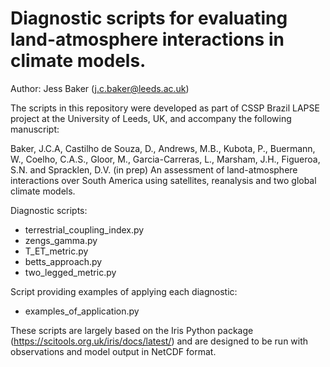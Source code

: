 # Diagnostic scripts for evaluating land-atmosphere interactions in climate models. 

Author: Jess Baker (j.c.baker@leeds.ac.uk) 

The scripts in this repository were developed as part of CSSP Brazil LAPSE project at the University of Leeds, UK, and accompany the following manuscript:

Baker, J.C.A, Castilho de Souza, D., Andrews, M.B., Kubota, P., Buermann, W., Coelho, C.A.S., Gloor, M., Garcia-Carreras, L., Marsham, J.H., Figueroa, S.N. and Spracklen, D.V. (in prep) An assessment of land-atmosphere interactions over South America using satellites, reanalysis and two global climate models.

Diagnostic scripts:
- terrestrial_coupling_index.py
- zengs_gamma.py
- T_ET_metric.py
- betts_approach.py
- two_legged_metric.py

Script providing examples of applying each diagnostic:
- examples_of_application.py

These scripts are largely based on the Iris Python package (https://scitools.org.uk/iris/docs/latest/) and are designed to be run with observations and model output in NetCDF format.
